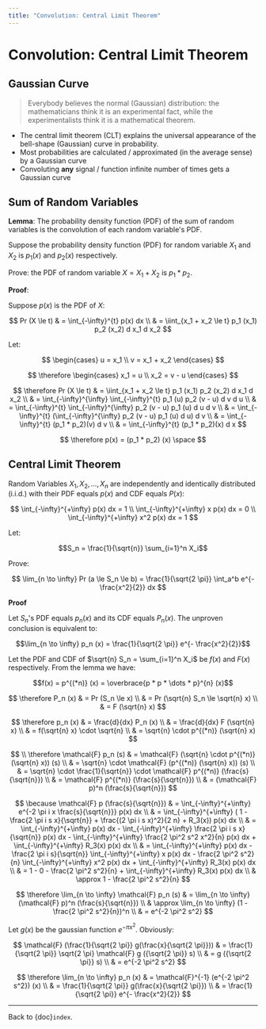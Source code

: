 ```yaml
---
title: "Convolution: Central Limit Theorem"
---
```


# Convolution: Central Limit Theorem

## Gaussian Curve

> Everybody believes the normal (Gaussian) distribution: the
> mathematicians think it is an experimental fact, while the
> experimentalists think it is a mathematical theorem.

- The central limit theorem (CLT) explains the universal appearance of
  the bell-shape (Gaussian) curve in probability.
- Most probabilities are calculated / approximated (in the average
  sense) by a Gaussian curve
- Convoluting **any** signal / function infinite number of times gets a
  Gaussian curve

## Sum of Random Variables

**Lemma**: The probability density function (PDF) of the sum of random
variables is the convolution of each random variable's PDF.

Suppose the probability density function (PDF) for random variable $X_1$
and $X_2$ is $p_1 (x)$ and $p_2 (x)$ respectively.

Prove: the PDF of random variable $X = X_1 + X_2$ is $p_1 * p_2$.

**Proof**:

Suppose $p(x)$ is the PDF of $X$:

$$
Pr (X \le t) & =
  \int_{-\infty}^{t} p(x) dx
  \\ & =
  \iint_{x_1 + x_2 \le t} p_1 (x_1) p_2 (x_2) d x_1 d x_2
$$

Let:

$$
\begin{cases}
  u = x_1
  \\
  v = x_1 + x_2
\end{cases}
$$

$$
\therefore
\begin{cases}
  x_1 = u
  \\
  x_2 = v - u
\end{cases}
$$

$$
\therefore
Pr (X \le t) & =
  \iint_{x_1 + x_2 \le t} p_1 (x_1) p_2 (x_2) d x_1 d x_2
  \\ & =
  \int_{-\infty}^{\infty} \int_{-\infty}^{t} p_1 (u) p_2 (v - u) d v d u
  \\ & =
  \int_{-\infty}^{t} \int_{-\infty}^{\infty} p_2 (v - u) p_1 (u) d u d v
  \\ & =
  \int_{-\infty}^{t} (\int_{-\infty}^{\infty} p_2 (v - u) p_1 (u) d u) d v
  \\ & =
  \int_{-\infty}^{t} (p_1 * p_2)(v) d v
  \\ & =
  \int_{-\infty}^{t} (p_1 * p_2)(x) d x
$$

$$
\therefore
p(x) = (p_1 * p_2) (x)
\space
$$

$$\tag*{$\blacksquare$}$$

## Central Limit Theorem

Random Variables $X_1, X_2, \dots, X_n$ are independently and
identically distributed (i.i.d.) with their PDF equals $p(x)$ and CDF
equals $P(x)$:

$$
\int_{-\infty}^{+\infty} p(x) dx = 1
\\
\int_{-\infty}^{+\infty} x p(x) dx = 0
\\
\int_{-\infty}^{+\infty} x^2 p(x) dx = 1
$$

Let:

$$S_n = \frac{1}{\sqrt{n}} \sum_{i=1}^n X_i$$

Prove:

$$
\lim_{n \to \infty} Pr (a \le S_n \le b) =
  \frac{1}{\sqrt{2 \pi}} \int_a^b e^{-\frac{x^2}{2}} dx
$$

**Proof**

Let $S_n$\'s PDF equals $p_n (x)$ and its CDF equals $P_n (x)$. The
unproven conclusion is equivalent to:

$$\lim_{n \to \infty} p_n (x) = \frac{1}{\sqrt{2 \pi}} e^{- \frac{x^2}{2}}$$

Let the PDF and CDF of $\sqrt{n} S_n = \sum_{i=1}^n X_i$ be $f(x)$ and
$F(x)$ respectively. From the lemma we have:

$$f(x) = p^{(*n)} (x) = \overbrace{p * p * \dots * p}^{n} (x)$$

$$
\therefore
P_n (x) & =
  Pr (S_n \le x)
  \\ & =
  Pr (\sqrt{n} S_n \le \sqrt{n} x)
  \\ & =
  F (\sqrt{n} x)
$$

$$
\therefore
p_n (x) & =
  \frac{d}{dx} P_n (x)
  \\ & =
  \frac{d}{dx} F (\sqrt{n} x)
  \\ & =
  f(\sqrt{n} x) \cdot \sqrt{n}
  \\ & =
  \sqrt{n} \cdot p^{(*n)} (\sqrt{n} x)
$$

$$
\\
\therefore
\mathcal{F} p_n (s) & =
  \mathcal{F} (\sqrt{n} \cdot p^{(*n)} (\sqrt{n} x)) (s)
  \\ & =
  \sqrt{n} \cdot \mathcal{F} (p^{(*n)} (\sqrt{n} x)) (s)
  \\ & =
  \sqrt{n} \cdot \frac{1}{\sqrt{n}} \cdot \mathcal{F} p^{(*n)} (\frac{s}{\sqrt{n}})
  \\ & =
  \mathcal{F} p^{(*n)} (\frac{s}{\sqrt{n}})
  \\ & =
  (\mathcal{F} p)^n (\frac{s}{\sqrt{n}})
$$

$$
\because
\mathcal{F} p (\frac{s}{\sqrt{n}}) & =
  \int_{-\infty}^{+\infty} e^{-2 \pi i x \frac{s}{\sqrt{n}}} p(x) dx
  \\ & =
  \int_{-\infty}^{+\infty} (
    1 - \frac{2 \pi i s x}{\sqrt{n}} + \frac{(2 \pi i s x)^2}{2 n} + R_3(x))
    p(x) dx
  \\ & =
  \int_{-\infty}^{+\infty} p(x) dx -
    \int_{-\infty}^{+\infty} \frac{2 \pi i s x}{\sqrt{n}} p(x) dx -
    \int_{-\infty}^{+\infty} \frac{2 \pi^2 s^2 x^2}{n} p(x) dx +
    \int_{-\infty}^{+\infty} R_3(x) p(x) dx
  \\ & =
  \int_{-\infty}^{+\infty} p(x) dx -
    \frac{2 \pi i s}{\sqrt{n}} \int_{-\infty}^{+\infty} x p(x) dx -
    \frac{2 \pi^2 s^2}{n} \int_{-\infty}^{+\infty} x^2 p(x) dx +
    \int_{-\infty}^{+\infty} R_3(x) p(x) dx
  \\ & =
  1 - 0 - \frac{2 \pi^2 s^2}{n} + \int_{-\infty}^{+\infty} R_3(x) p(x) dx
  \\ & \approx
  1 - \frac{2 \pi^2 s^2}{n}
$$

$$
\therefore
\lim_{n \to \infty} \mathcal{F} p_n (s) & =
  \lim_{n \to \infty} (\mathcal{F} p)^n (\frac{s}{\sqrt{n}})
  \\ & \approx
  \lim_{n \to \infty} (1 - \frac{2 \pi^2 s^2}{n})^n
  \\ & =
  e^{-2 \pi^2 s^2}
$$

Let $g(x)$ be the gaussian function $e^{- \pi x^2}$. Obviously:

$$
\mathcal{F} (\frac{1}{\sqrt{2 \pi}} g(\frac{x}{\sqrt{2 \pi}})) & =
  \frac{1}{\sqrt{2 \pi}} \sqrt{2 \pi} \mathcal{F} g ({\sqrt{2 \pi}} s)
  \\ & =
  g ({\sqrt{2 \pi}} s)
  \\ & =
  e^{-2 \pi^2 s^2}
$$

$$
\therefore
\lim_{n \to \infty} p_n (x) & =
  \mathcal{F}^{-1} (e^{-2 \pi^2 s^2}) (x)
  \\ & =
  \frac{1}{\sqrt{2 \pi}} g(\frac{x}{\sqrt{2 \pi}})
  \\ & =
  \frac{1}{\sqrt{2 \pi}} e^{- \frac{x^2}{2}}
$$

$$
\tag*{$\blacksquare$}
$$

---

Back to {doc}`index`.

```{disqus}

```
